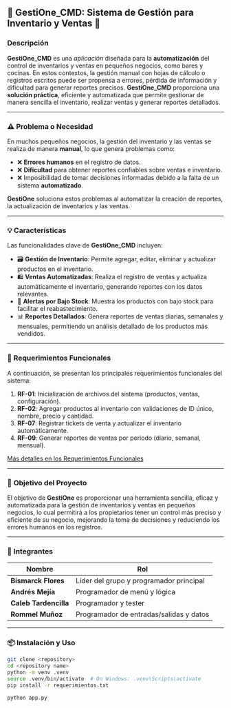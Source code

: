 ## 🌟 **GestiOne_CMD: Sistema de Gestión para Inventario y Ventas** 🌟

### Descripción

**GestiOne_CMD** es una *aplicación* diseñada para la **automatización** del control de inventarios y ventas en pequeños negocios, como bares y cocinas. En estos contextos, la gestión manual con hojas de cálculo o registros escritos puede ser propensa a errores, pérdida de información y dificultad para generar reportes precisos. **GestiOne_CMD** proporciona una **solución práctica**, eficiente y automatizada que permite gestionar de manera sencilla el inventario, realizar ventas y generar reportes detallados.

---

### ⚠️ **Problema o Necesidad**

En muchos pequeños negocios, la gestión del inventario y las ventas se realiza de manera **manual**, lo que genera problemas como:

- ❌ **Errores humanos** en el registro de datos.
- ❌ **Dificultad** para obtener reportes confiables sobre ventas e inventario.
- ❌ Imposibilidad de tomar decisiones informadas debido a la falta de un sistema **automatizado**.

**GestiOne** soluciona estos problemas al automatizar la creación de reportes, la actualización de inventarios y las ventas.

---

### 💡 **Características**

Las funcionalidades clave de **GestiOne_CMD** incluyen:

- 🗃️ **Gestión de Inventario**: Permite agregar, editar, eliminar y actualizar productos en el inventario.
- 🛍️ **Ventas Automatizadas**: Realiza el registro de ventas y actualiza automáticamente el inventario, generando reportes con los datos relevantes.
- 🚨 **Alertas por Bajo Stock**: Muestra los productos con bajo stock para facilitar el reabastecimiento.
- 📊 **Reportes Detallados**: Genera reportes de ventas diarias, semanales y mensuales, permitiendo un análisis detallado de los productos más vendidos.

---

### 📝 **Requerimientos Funcionales**

A continuación, se presentan los principales requerimientos funcionales del sistema:

1. **RF-01**: Inicialización de archivos del sistema (productos, ventas, configuración).
2. **RF-02**: Agregar productos al inventario con validaciones de ID único, nombre, precio y cantidad.
3. **RF-07**: Registrar tickets de venta y actualizar el inventario automáticamente.
4. **RF-09**: Generar reportes de ventas por período (diario, semanal, mensual).

[Más detalles en los Requerimientos Funcionales](https://docs.google.com/spreadsheets/d/16aMvolZCGdlaI4Yilng2JjtxPprdYdvrzQ3ZGAainnQ/edit?usp=sharing)

---

### 🎯 **Objetivo del Proyecto**

El objetivo de **GestiOne** es proporcionar una herramienta sencilla, eficaz y automatizada para la gestión de inventarios y ventas en pequeños negocios, lo cual permitirá a los propietarios tener un control más preciso y eficiente de su negocio, mejorando la toma de decisiones y reduciendo los errores humanos en los registros.

---

### 👥 **Integrantes**

| **Nombre**            | **Rol**                                 |
|-----------------------|-----------------------------------------|
| **Bismarck Flores**   | Líder del grupo y programador principal |
| **Andrés Mejía**      | Programador de menú y lógica            |
| **Caleb Tardencilla** | Programador y tester                    |
| **Rommel Muñoz**      | Programador de entradas/salidas y datos |

---
### 📦 **Instalación y Uso**
```bash
git clone <repository>
cd <repository name>
python -m venv .venv
source .venv/bin/activate  # On Windows: .venv\Scripts\activate
pip install -r requerimientos.txt
```
```bash
python app.py
```